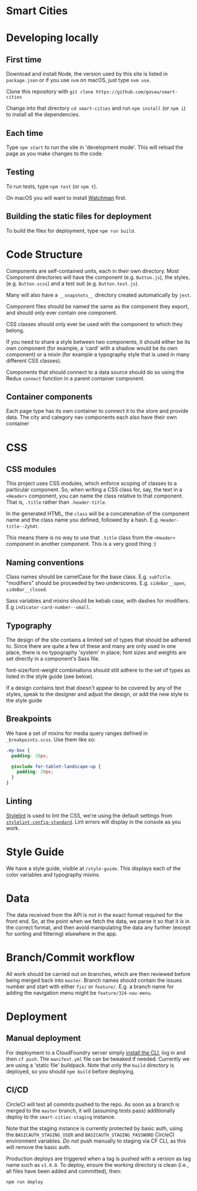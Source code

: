 # Smart Cities

# Developing locally
## First time
Download and install Node, the version used by this site is listed in `package.json`
or if you use `nvm` on macOS, just type `nvm use`.

Clone this repository with `git clone https://github.com/govau/smart-cities`

Change into that directory `cd smart-cities` and run `npm install` (or `npm i`) to install all the dependencies.

## Each time
Type `npm start` to run the site in 'development mode'. This will
reload the page as you make changes to the code.

## Testing
To run tests, type `npm test` (or `npm t`).

On macOS you will want to install [Watchman](https://facebook.github.io/watchman/) first.

## Building the static files for deployment
To build the files for deployment, type `npm run build`.

# Code Structure
Components are self-contained units, each in their own directory.
Most Component directories will have the component (e.g. `Button.js`),
the styles, (e.g. `Button.scss`) and a test suit (e.g. `Button.test.js`).

Many will also have a `__snapshots__` directory created automatically by `jest`.

Component files should be named the same as the component they export, and should
only ever contain one component.

CSS classes should only ever be used with the component to which they belong.

If you need to share a style between two components, it should either be its own component
(for example, a 'card' with a shadow would be its own component)
or a mixin (for example a typography style that is used in many different CSS classes).

Components that should connect to a data source should do so using the Redux `connect`
function in a parent container component.

## Container components
Each page type has its own container to connect it to the store and
provide data. The city and category nav components each also have their own container

# CSS
## CSS modules
This project uses CSS modules, which enforce scoping of classes to a particular component.
So, when writing a CSS class for, say, the text in a `<Header>` component, you
can name the class relative to that component. That is, `.title` rather than `.header-title`.

In the generated HTML, the `class` will be a concatenation of the component name and the class
name you defined, followed by a hash. E.g. `Header-title--2yh4t`.

This means there is no way to use that `.title` class from the `<Header>` component in
another component. This is a very good thing :)

## Naming conventions
Class names should be camelCase for the base class. E.g. `subTitle`. "modifiers" should be proceeded by
two underscores. E.g. `sideBar__open`, `sideBar__closed`.

Sass variables and mixins should be kebab case, with dashes for modifiers. E.g `indicator-card-number--small`.

## Typography
The design of the site contains a limited set of types that should be adhered to.
Since there are quite a few of these and many are only used in one place, there is no
typography 'system' in place; font sizes and weights are set directly in a component's Sass file.

font-size/font-weight combinations should still adhere to the set of types as listed
in the style guide (see below).

If a design contains text that doesn't appear to be covered by any of the styles,
speak to the designer and adjust the design, or add the new style to the style guide

## Breakpoints
We have a set of mixins for media query ranges defined in `_breakpoints.scss`. Use them like so:

```scss
.my-box {
  padding: 10px;

  @include for-tablet-landscape-up {
    padding: 20px;
  }
}
```

## Linting
[Stylelint](https://github.com/stylelint/stylelint) is used to lint the CSS, we're using the
default settings from [`stylelint-config-standard`](https://github.com/stylelint/stylelint-config-standard).
Lint errors will display in the console as you work.

# Style Guide
We have a style guide, visible at `/style-guide`. This displays each of the color variables and
typography mixins.

# Data
The data received from the API is not in the exact format required for the front end.
So, at the point when we fetch the data, we parse it so that it *is* in the correct format,
and then avoid manipulating the data any further (except for sorting and filtering) elsewhere
in the app.

# Branch/Commit workflow
All work should be carried out on branches, which are then reviewed before
being merged back into `master`. Branch names should contain the issues number
and start with either `fix/` or `feature/`. E.g. a branch name for adding
the navigation menu might be `feature/324-nav-menu`.

# Deployment
## Manual deployment
For deployment to a CloudFoundry server simply [install the CLI](https://github.com/cloudfoundry/cli), log in and then `cf push`. The `manifest.yml` file
can be tweaked if needed. Currently we are using a 'static file' buildpack. Note that
only the `build` directory is deployed, so you should `npm build` before deploying.

## CI/CD
CircleCI will test all commits pushed to the repo. As soon as a branch is merged
to the `master` branch, it will (assuming tests pass) additionally deploy to the
`smart-cities-staging` instance.

Note that the staging instance is currently protected by basic auth, using the 
`BASICAUTH_STAGING_USER` and `BASICAUTH_STAGING_PASSWORD` CircleCI environment
variables. *Do not* push manually to staging via CF CLI, as this will remove the 
basic auth.

Production deploys are triggered when a tag is pushed with a version as tag name
such as `v1.0.0`. To deploy, ensure the working directory is clean (i.e., all files 
have been added and committed), then:

```
npm run deploy
```
